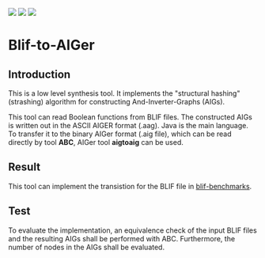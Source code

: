 [![](https://img.shields.io/badge/AIGer-v1.9.4-1E90FF.svg)](https://fmv.jku.at/aiger/)
[![](https://img.shields.io/badge/berkeley_abc-ff6156.svg)](https://github.com/berkeley-abc/abc)
[![](https://img.shields.io/badge/aiger_format-6611f8.svg)](https://fmv.jku.at/aiger/FORMAT)
# Blif-to-AIGer
## Introduction
This is a low level synthesis tool. It implements the "structural hashing" (strashing) algorithm for constructing And-Inverter-Graphs (AIGs).

This tool can read Boolean functions from BLIF files. The constructed AIGs is written out in the
ASCII AIGER format (.aag). Java is the main language. To transfer it to the binary AIGer 
format (.aig file), which can be read directly by tool **ABC**, AIGer tool **aigtoaig** can be used.

## Result
This tool can implement the transistion for the BLIF file in [blif-benchmarks](lowlevel_framework/benchmarks/blif-benchmarks/blif-example).
## Test
To evaluate the implementation, an equivalence check of the input BLIF files and the resulting AIGs shall be performed with ABC.
Furthermore, the number of nodes in the AIGs shall be evaluated.